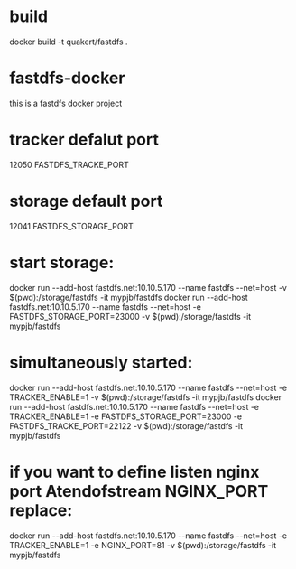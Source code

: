 # build
docker build -t quakert/fastdfs .

# fastdfs-docker
this is a fastdfs docker project

# tracker defalut port
12050  FASTDFS_TRACKE_PORT
# storage default port
12041  FASTDFS_STORAGE_PORT
# start storage:
docker run --add-host fastdfs.net:10.10.5.170 --name fastdfs --net=host -v $(pwd):/storage/fastdfs -it mypjb/fastdfs
docker run --add-host fastdfs.net:10.10.5.170 --name fastdfs --net=host -e FASTDFS_STORAGE_PORT=23000 -v $(pwd):/storage/fastdfs -it mypjb/fastdfs

# simultaneously started:
docker run --add-host fastdfs.net:10.10.5.170 --name fastdfs --net=host -e TRACKER_ENABLE=1 -v $(pwd):/storage/fastdfs -it mypjb/fastdfs
docker run --add-host fastdfs.net:10.10.5.170 --name fastdfs --net=host -e TRACKER_ENABLE=1 -e FASTDFS_STORAGE_PORT=23000 -e FASTDFS_TRACKE_PORT=22122  -v $(pwd):/storage/fastdfs -it mypjb/fastdfs


# if you want to define listen nginx port Atendofstream NGINX_PORT replace:
docker run --add-host fastdfs.net:10.10.5.170 --name fastdfs --net=host -e TRACKER_ENABLE=1 -e NGINX_PORT=81 -v $(pwd):/storage/fastdfs -it mypjb/fastdfs
